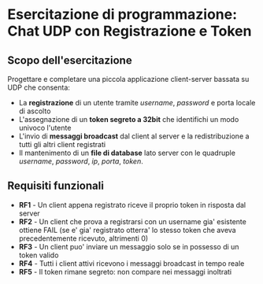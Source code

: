 # Esercitazione di programmazione: Chat UDP con Registrazione e Token

## Scopo dell'esercitazione
Progettare e completare una piccola applicazione client-server bassata su UDP che consenta:
* La **registrazione** di un utente tramite *username*, *password* e porta locale di ascolto 
* L'assegnazione di un **token segreto a 32bit** che identifichi un modo univoco l'utente
* L'invio di **messaggi broadcast** dal client al server e la redistribuzione a tutti gli altri client registrati
* Il mantenimento di un **file di database** lato server con le quadruple *username*, *password*, *ip*, *porta*, *token*.

## Requisiti funzionali  
* **RF1** - Un client appena registrato riceve il proprio token in risposta dal server
* **RF2** - Un client che prova a registrarsi con un username gia' esistente ottiene FAIL (se e' gia' registrato otterra' lo stesso token che aveva precedentemente ricevuto, altrimenti 0)
* **RF3** - Un client puo' inviare un messaggio solo se in possesso di un token valido
* **RF4** - Tutti i client attivi ricevono i messaggi broadcast in tempo reale
* **RF5** - Il token rimane segreto: non compare nei messaggi inoltrati
